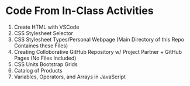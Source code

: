 # Code From In-Class Activities
1. Create HTML with VSCode <br>
2. CSS Stylesheet Selector <br>
3. CSS Stylesheet Types/Personal Webpage (Main Directory of this Repo Containes these Files) <br>
4. Creating Colloborative GitHub Repository w/ Project Partner + GitHub Pages (No Files Included) <br>
5. CSS Units Bootstrap Grids <br>
6. Catalog of Products <br>
7. Variables, Operators, and Arrays in JavaScript
